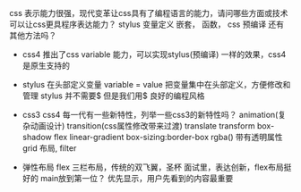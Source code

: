 css 表示能力很强，现代变革让css具有了编程语言的能力，请问哪些方面或技术可以让css更具程序表达能力？
stylus 变量定义 嵌套， 函数， css 预编译
还有其他方法吗？

- css4 推出了css variable 能力，可以实现stylus(预编译) 一样的效果，css4是原生支持的
- stylus 在头部定义变量  variable = value
  把变量集中在头部定义，方便修改和管理
  stylus 并不需要$ 但是我们用$ 良好的编程风格
- css3 css4
  每一代有一些新特性，列举一些css3的新特性吗？
  animation(复杂动画设计)    transition(css属性修改带来过渡)
  translate transform
  box-shadow
  flex
  linear-gradient
  box-sizing:border-box
  rgba() 带有透明属性
  grid 布局, filter

- 弹性布局 flex
  三栏布局，传统的双飞翼，圣杯
  面试里，表达创新，flex布局挺好的
  main放到第一位？ 优先显示，用户先看到的内容最重要